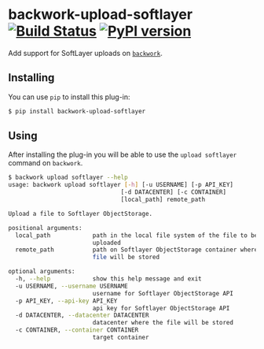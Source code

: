 # backwork-upload-softlayer [![Build Status](https://travis-ci.org/IBM/backwork-upload-softlayer.svg?branch=master)](https://travis-ci.org/IBM/backwork-upload-softlayer) [![PyPI version](https://badge.fury.io/py/backwork-upload-softlayer.svg)](https://badge.fury.io/py/backwork-upload-softlayer)
Add support for SoftLayer uploads on [`backwork`](https://github.com/IBM/backwork).

## Installing
You can use `pip` to install this plug-in:
```sh
$ pip install backwork-upload-softlayer
```

## Using
After installing the plug-in you will be able to use the `upload softlayer`
command on `backwork`.

```sh
$ backwork upload softlayer --help
usage: backwork upload softlayer [-h] [-u USERNAME] [-p API_KEY]
                                [-d DATACENTER] [-c CONTAINER]
                                [local_path] remote_path

Upload a file to Softlayer ObjectStorage.

positional arguments:
  local_path            path in the local file system of the file to be
                        uploaded
  remote_path           path on Softlayer ObjectStorage container where the
                        file will be stored

optional arguments:
  -h, --help            show this help message and exit
  -u USERNAME, --username USERNAME
                        username for Softlayer ObjectStorage API
  -p API_KEY, --api-key API_KEY
                        api key for Softlayer ObjectStorage API
  -d DATACENTER, --datacenter DATACENTER
                        datacenter where the file will be stored
  -c CONTAINER, --container CONTAINER
                        target container
```
